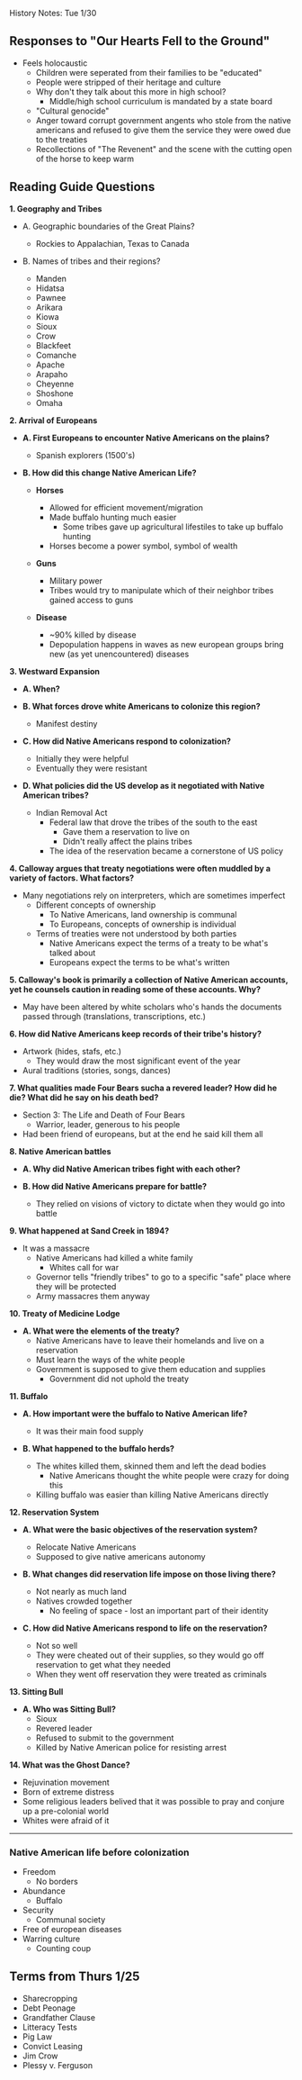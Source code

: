 History Notes: Tue 1/30

Responses to "Our Hearts Fell to the Ground"
--------------------------------------------

+ Feels holocaustic
  + Children were seperated from their families to be "educated"
  + People were stripped of their heritage and culture
  + Why don't they talk about this more in high school?
    + Middle/high school curriculum is mandated by a state board
  + "Cultural genocide"
  + Anger toward corrupt government angents who stole from the native americans and refused to give them the service they were owed due to the treaties
  + Recollections of "The Revenent" and the scene with the cutting open of the horse to keep warm

Reading Guide Questions
-----------------------

__1. Geography and Tribes__

  + A. Geographic boundaries of the Great Plains?
    + Rockies to Appalachian, Texas to Canada

  + B. Names of tribes and their regions?
    + Manden
    + Hidatsa
    + Pawnee
    + Arikara
    + Kiowa
    + Sioux
    + Crow
    + Blackfeet
    + Comanche
    + Apache
    + Arapaho
    + Cheyenne
    + Shoshone
    + Omaha

__2. Arrival of Europeans__

  + __A. First Europeans to encounter Native Americans on the plains?__
    + Spanish explorers (1500's)

  + __B. How did this change Native American Life?__

    + __Horses__
      + Allowed for efficient movement/migration
      + Made buffalo hunting much easier
        + Some tribes gave up agricultural lifestiles to take up buffalo hunting
      + Horses become a power symbol, symbol of wealth

    + __Guns__
      + Military power
      + Tribes would try to manipulate which of their neighbor tribes gained access to guns

    + __Disease__
      + ~90% killed by disease
      + Depopulation happens in waves as new european groups bring new (as yet unencountered) diseases

__3. Westward Expansion__

  + __A. When?__

  + __B. What forces drove white Americans to colonize this region?__
    + Manifest destiny

  + __C. How did Native Americans respond to colonization?__
    + Initially they were helpful
    + Eventually they were resistant

  + __D. What policies did the US develop as it negotiated with Native American tribes?__
    + Indian Removal Act
      + Federal law that drove the tribes of the south to the east
        + Gave them a reservation to live on
        + Didn't really affect the plains tribes
      + The idea of the reservation became a cornerstone of US policy

__4. Calloway argues that treaty negotiations were often muddled by a variety of factors. What factors?__

  + Many negotiations rely on interpreters, which are sometimes imperfect
    + Different concepts of ownership
      + To Native Americans, land ownership is communal
      + To Europeans, concepts of ownership is individual
    + Terms of treaties were not understood by both parties
      + Native Americans expect the terms of a treaty to be what's talked about
      + Europeans expect the terms to be what's written

__5. Calloway's book is primarily a collection of Native American accounts, yet he counsels caution in reading some of these accounts. Why?__

  + May have been altered by white scholars who's hands the documents passed through (translations, transcriptions, etc.)

__6. How did Native Americans keep records of their tribe's history?__

  + Artwork (hides, stafs, etc.)
    + They would draw the most significant event of the year
  + Aural traditions (stories, songs, dances)

__7. What qualities made Four Bears sucha a revered leader? How did he die? What did he say on his death bed?__

  + Section 3: The Life and Death of Four Bears
    + Warrior, leader, generous to his people
  + Had been friend of europeans, but at the end he said kill them all

__8. Native American battles__

  + __A. Why did Native American tribes fight with each other?__

  + __B. How did Native Americans prepare for battle?__
    + They relied on visions of victory to dictate when they would go into battle

__9. What happened at Sand Creek in 1894?__
  + It was a massacre
    + Native Americans had killed a white family
      + Whites call for war
    + Governor tells "friendly tribes" to go to a specific "safe" place where they will be protected
    + Army massacres them anyway

__10. Treaty of Medicine Lodge__

  + __A. What were the elements of the treaty?__
    + Native Americans have to leave their homelands and live on a reservation
    + Must learn the ways of the white people
    + Government is supposed to give them education and supplies
      + Government did not uphold the treaty

__11. Buffalo__

  + __A. How important were the buffalo to Native American life?__
    + It was their main food supply

  + __B. What happened to the buffalo herds?__
    + The whites killed them, skinned them and left the dead bodies
      + Native Americans thought the white people were crazy for doing this
    + Killing buffalo was easier than killing Native Americans directly

__12. Reservation System__

  + __A. What were the basic objectives of the reservation system?__
    + Relocate Native Americans
    + Supposed to give native americans autonomy

  + __B. What changes did reservation life impose on those living there?__
    + Not nearly as much land
    + Natives crowded together
      + No feeling of space - lost an important part of their identity

  + __C. How did Native Americans respond to life on the reservation?__
    + Not so well
    + They were cheated out of their supplies, so they would go off reservation to get what they needed
    + When they went off reservation they were treated as criminals

__13. Sitting Bull__

  + __A. Who was Sitting Bull?__
    + Sioux
    + Revered leader
    + Refused to submit to the government
    + Killed by Native American police for resisting arrest

__14. What was the Ghost Dance?__

  + Rejuvination movement
  + Born of extreme distress
  + Some religious leaders belived that it was possible to pray and conjure up a pre-colonial world
  + Whites were afraid of it

----------------------------------------

### Native American life before colonization

  + Freedom
    + No borders
  + Abundance
    + Buffalo
  + Security
    + Communal society
  + Free of european diseases
  + Warring culture
    + Counting coup

Terms from Thurs 1/25
---------------------
+ Sharecropping
+ Debt Peonage
+ Grandfather Clause
+ Litteracy Tests
+ Pig Law
+ Convict Leasing
+ Jim Crow
+ Plessy v. Ferguson
